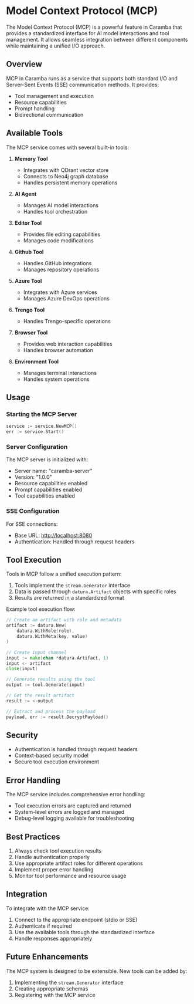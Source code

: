 # Model Context Protocol (MCP)

The Model Context Protocol (MCP) is a powerful feature in Caramba that provides a standardized interface for AI model interactions and tool management. It allows seamless integration between different components while maintaining a unified I/O approach.

## Overview

MCP in Caramba runs as a service that supports both standard I/O and Server-Sent Events (SSE) communication methods. It provides:

- Tool management and execution
- Resource capabilities
- Prompt handling
- Bidirectional communication

## Available Tools

The MCP service comes with several built-in tools:

1. **Memory Tool**

   - Integrates with QDrant vector store
   - Connects to Neo4j graph database
   - Handles persistent memory operations

2. **AI Agent**

   - Manages AI model interactions
   - Handles tool orchestration

3. **Editor Tool**

   - Provides file editing capabilities
   - Manages code modifications

4. **Github Tool**

   - Handles GitHub integrations
   - Manages repository operations

5. **Azure Tool**

   - Integrates with Azure services
   - Manages Azure DevOps operations

6. **Trengo Tool**

   - Handles Trengo-specific operations

7. **Browser Tool**

   - Provides web interaction capabilities
   - Handles browser automation

8. **Environment Tool**
   - Manages terminal interactions
   - Handles system operations

## Usage

### Starting the MCP Server

```go
service := service.NewMCP()
err := service.Start()
```

### Server Configuration

The MCP server is initialized with:

- Server name: "caramba-server"
- Version: "1.0.0"
- Resource capabilities enabled
- Prompt capabilities enabled
- Tool capabilities enabled

### SSE Configuration

For SSE connections:

- Base URL: [http://localhost:8080](http://localhost:8080)
- Authentication: Handled through request headers

## Tool Execution

Tools in MCP follow a unified execution pattern:

1. Tools implement the `stream.Generator` interface
2. Data is passed through `datura.Artifact` objects with specific roles
3. Results are returned in a standardized format

Example tool execution flow:

```go
// Create an artifact with role and metadata
artifact := datura.New(
    datura.WithRole(role),
    datura.WithMeta(key, value)
)

// Create input channel
input := make(chan *datura.Artifact, 1)
input <- artifact
close(input)

// Generate results using the tool
output := tool.Generate(input)

// Get the result artifact
result := <-output

// Extract and process the payload
payload, err := result.DecryptPayload()
```

## Security

- Authentication is handled through request headers
- Context-based security model
- Secure tool execution environment

## Error Handling

The MCP service includes comprehensive error handling:

- Tool execution errors are captured and returned
- System-level errors are logged and managed
- Debug-level logging available for troubleshooting

## Best Practices

1. Always check tool execution results
2. Handle authentication properly
3. Use appropriate artifact roles for different operations
4. Implement proper error handling
5. Monitor tool performance and resource usage

## Integration

To integrate with the MCP service:

1. Connect to the appropriate endpoint (stdio or SSE)
2. Authenticate if required
3. Use the available tools through the standardized interface
4. Handle responses appropriately

## Future Enhancements

The MCP system is designed to be extensible. New tools can be added by:

1. Implementing the `stream.Generator` interface
2. Creating appropriate schemas
3. Registering with the MCP service
